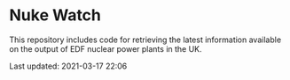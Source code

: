 # Nuke Watch

This repository includes code for retrieving the latest information available on the output of EDF nuclear power plants in the UK.

Last updated: 2021-03-17 22:06
